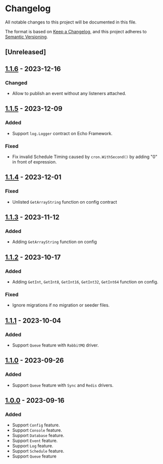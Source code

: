 # Changelog

All notable changes to this project will be documented in this file.

The format is based on [Keep a Changelog](https://keepachangelog.com/en/1.0.0/),
and this project adheres to [Semantic Versioning](https://semver.org/spec/v2.0.0.html).

## [Unreleased]

## [1.1.6] - 2023-12-16

### Changed

- Allow to publish an event without any listeners attached.

## [1.1.5] - 2023-12-09

### Added

- Support `log.Logger` contract on Echo Framework.

### Fixed

- Fix invalid Schedule Timing caused by `cron.WithSecond()` by adding "0" in front of expression.

## [1.1.4] - 2023-12-01

### Fixed

- Unlisted `GetArrayString` function on config contract

## [1.1.3] - 2023-11-12

### Added

- Adding `GetArrayString` function on config

## [1.1.2] - 2023-10-17

### Added

- Adding `GetInt`, `GetInt8`, `GetInt16`, `GetInt32`, `GetInt64` function on config.

### Fixed

- Ignore migrations if no migration or seeder files.

## [1.1.1] - 2023-10-04

### Added

- Support `Queue` feature with `RabbitMQ` driver.

## [1.1.0] - 2023-09-26

### Added

- Support `Queue` feature with `Sync` and `Redis` drivers.

## [1.0.0] - 2023-09-16

### Added

- Support `Config` feature.
- Support `Console` feature.
- Support `Database` feature.
- Support `Event` feature.
- Support `Log` feature.
- Support `Schedule` feature.
- Support `Queue` feature

[1.1.6]: https://github.com/fwidjaya20/symphonic/compare/v1.1.4...v1.1.6
[1.1.5]: https://github.com/fwidjaya20/symphonic/compare/v1.1.4...v1.1.5
[1.1.4]: https://github.com/fwidjaya20/symphonic/compare/v1.1.3...v1.1.4
[1.1.3]: https://github.com/fwidjaya20/symphonic/compare/v1.1.2...v1.1.3
[1.1.2]: https://github.com/fwidjaya20/symphonic/compare/v1.1.1...v1.1.2
[1.1.1]: https://github.com/fwidjaya20/symphonic/compare/v1.1.0...v1.1.1
[1.1.0]: https://github.com/fwidjaya20/symphonic/compare/v1.0.0...v1.1.0
[1.0.0]: https://github.com/fwidjaya20/symphonic/releases/tag/v1.0.0
